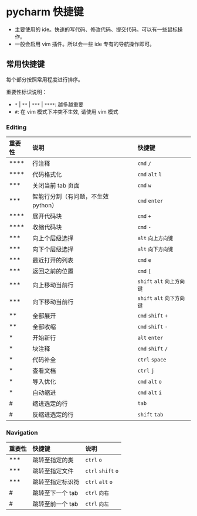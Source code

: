 # pycharm 快捷键

+ 主要使用的 ide。快速的写代码、修改代码、提交代码。可以有一些鼠标操作。
+ 一般会启用 vim 插件。所以会一些 ide 专有的导航操作即可。

## 常用快捷键

每个部分按照常用程度进行排序。

重要性标识说明：

+ `*` | `**` | `***` | `****`: 越多越重要
+ `#`: 在 vim 模式下冲突不生效, 请使用 vim 模式

### Editing

| 重要性 | 说明 | 快捷键 |
| :--- | :--- | :--- |
| **** | 行注释 | `cmd` `/` |
| **** | 代码格式化 | `cmd` `alt` `l` |
| *** | 关闭当前 tab 页面 | `cmd` `w` |
| *** | 智能行分割（有问题，不生效 python） | `cmd` `enter` |
| **** | 展开代码块 | `cmd` `+` |
| **** | 收缩代码块 | `cmd` `-` |
| *** | 向上个层级选择 | `alt` `向上方向键` |
| *** | 向下个层级选择 | `alt` `向下方向键` |
| *** | 最近打开的列表 | `cmd` `e` |
| *** | 返回之前的位置 | `cmd` `[` |
| *** | 向上移动当前行 | `shift` `alt` `向上方向键` |
| *** | 向下移动当前行 | `shift` `alt` `向下方向键` |
| ** | 全部展开 | `cmd` `shift` `+` |
| ** | 全部收缩 | `cmd` `shift` `-` |
| * | 开始新行 | `alt` `enter` |
| * | 块注释 | `cmd` `shift` `/` |
| * | 代码补全 | `ctrl` `space` |
| * | 查看文档 | `ctrl` `j` |
| * | 导入优化 | `cmd` `alt` `o` |
| * | 自动缩进 | `cmd` `alt` `i` |
| # | 缩进选定的行 | `tab` |
| # | 反缩进选定的行 | `shift` `tab` |

### Navigation

| 重要性 | 快捷键 | 说明 |
| :--- | :--- | :--- |
| *** | 跳转至指定的类 | `ctrl` `o` |
| *** | 跳转至指定文件 | `ctrl` `shift` `o` |
| *** | 跳转至指定标识符 | `ctrl` `alt` `o` |
| # | 跳转至下一个 tab | `ctrl` `向右` |
| # | 跳转至前一个 tab | `ctrl` `向左` |
